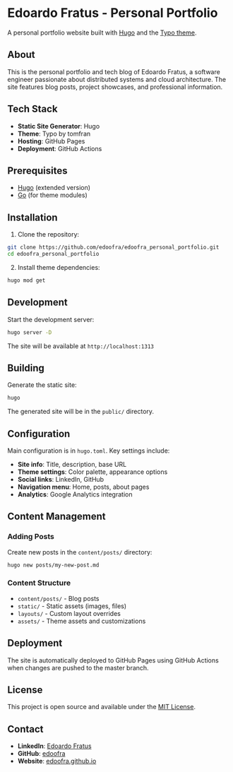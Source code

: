 # Edoardo Fratus - Personal Portfolio

A personal portfolio website built with [Hugo](https://gohugo.io/) and the [Typo theme](https://github.com/tomfran/typo).

## About

This is the personal portfolio and tech blog of Edoardo Fratus, a software engineer passionate about distributed systems and cloud architecture. The site features blog posts, project showcases, and professional information.

## Tech Stack

- **Static Site Generator**: Hugo
- **Theme**: Typo by tomfran
- **Hosting**: GitHub Pages
- **Deployment**: GitHub Actions

## Prerequisites

- [Hugo](https://gohugo.io/installation/) (extended version)
- [Go](https://golang.org/doc/install) (for theme modules)

## Installation

1. Clone the repository:
```bash
git clone https://github.com/edoofra/edoofra_personal_portfolio.git
cd edoofra_personal_portfolio
```

2. Install theme dependencies:
```bash
hugo mod get
```

## Development

Start the development server:
```bash
hugo server -D
```

The site will be available at `http://localhost:1313`

## Building

Generate the static site:
```bash
hugo
```

The generated site will be in the `public/` directory.

## Configuration

Main configuration is in `hugo.toml`. Key settings include:

- **Site info**: Title, description, base URL
- **Theme settings**: Color palette, appearance options
- **Social links**: LinkedIn, GitHub
- **Navigation menu**: Home, posts, about pages
- **Analytics**: Google Analytics integration

## Content Management

### Adding Posts

Create new posts in the `content/posts/` directory:
```bash
hugo new posts/my-new-post.md
```

### Content Structure

- `content/posts/` - Blog posts
- `static/` - Static assets (images, files)
- `layouts/` - Custom layout overrides
- `assets/` - Theme assets and customizations

## Deployment

The site is automatically deployed to GitHub Pages using GitHub Actions when changes are pushed to the master branch.

## License

This project is open source and available under the [MIT License](LICENSE).

## Contact

- **LinkedIn**: [Edoardo Fratus](https://www.linkedin.com/in/edoardofratus/)
- **GitHub**: [edoofra](https://github.com/edoofra)
- **Website**: [edoofra.github.io](https://edoofra.github.io)